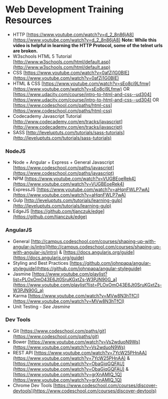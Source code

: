 # Web Development Training Resources #
*   HTTP [https://www.youtube.com/watch?v=d_2_8n86jA8](https://www.youtube.com/watch?v=d_2_8n86jA8) 
    **Note: While this video is helpful in learning the HTTP Protocol, some of the telnet urls are broken.**
*   W3schools HTML 5 Tutorial [http://www.w3schools.com/html/default.asp](http://www.w3schools.com/html/default.asp)
*   CSS [https://www.youtube.com/watch?v=0afZj1G0BIE](https://www.youtube.com/watch?v=0afZj1G0BIE)
*   HTML & CSS [https://www.youtube.com/watch?v=sEo8ci9Lfmw](https://www.youtube.com/watch?v=sEo8ci9Lfmw) OR [https://www.udacity.com/course/intro-to-html-and-css--ud304](https://www.udacity.com/course/intro-to-html-and-css--ud304) OR [https://www.codeschool.com/paths/html-css](https://www.codeschool.com/paths/html-css)
*   Codecademy Javascript Tutorial [http://www.codecademy.com/en/tracks/javascript](http://www.codecademy.com/en/tracks/javascript)
*   SASS [http://leveluptuts.com/tutorials/sass-tutorials](http://leveluptuts.com/tutorials/sass-tutorials)

### NodeJS ###
*   Node + Angular + Express + General Javascript [https://www.codeschool.com/paths/javascript](https://www.codeschool.com/paths/javascript)
*   NPM [https://www.youtube.com/watch?v=VUGBEoeRek4](https://www.youtube.com/watch?v=VUGBEoeRek4)
*   ExpressJS [https://www.youtube.com/watch?v=aHqnFWLP7wA](https://www.youtube.com/watch?v=aHqnFWLP7wA)
*   Gulp [http://leveluptuts.com/tutorials/learning-gulp](http://leveluptuts.com/tutorials/learning-gulp)
*   EdgeJS [https://github.com/tjanczuk/edge](https://github.com/tjanczuk/edge)

### AngularJS ###
*   General [http://campus.codeschool.com/courses/shaping-up-with-angular-js/intro](http://campus.codeschool.com/courses/shaping-up-with-angular-js/intro) & [https://docs.angularjs.org/guide](https://docs.angularjs.org/guide)
*   Styling and Best Practices [https://github.com/johnpapa/angular-styleguide](https://github.com/johnpapa/angular-styleguide)
*   Jasmine [https://www.youtube.com/playlist?list=PLOxOmO43E6Jt0SruKGxtZs-W3PJN90G_a](https://www.youtube.com/playlist?list=PLOxOmO43E6Jt0SruKGxtZs-W3PJN90G_a)
*   Karma [https://www.youtube.com/watch?v=MVw8N3hTfCI](https://www.youtube.com/watch?v=MVw8N3hTfCI)
*   Unit Testing - _See Jasmine_
    
### Dev Tools ###
*   Git [https://www.codeschool.com/paths/git](https://www.codeschool.com/paths/git)
*   Bower [https://www.youtube.com/watch?v=Vs2wduoN9Ws](https://www.youtube.com/watch?v=Vs2wduoN9Ws)
*   REST API [https://www.youtube.com/watch?v=7YcW25PHnAA](https://www.youtube.com/watch?v=7YcW25PHnAA) & [https://www.youtube.com/watch?v=ObaGiqGQFAU](https://www.youtube.com/watch?v=ObaGiqGQFAU) & [https://www.youtube.com/watch?v=grXnAMIQ_1Q](https://www.youtube.com/watch?v=grXnAMIQ_1Q)
*   Chrome Dev Tools [https://www.codeschool.com/courses/discover-devtools](https://www.codeschool.com/courses/discover-devtools)
